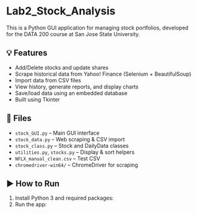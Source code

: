 # Lab2_Stock_Analysis

This is a Python GUI application for managing stock portfolios, developed for the DATA 200 course at San Jose State University.

## 💡 Features

- Add/Delete stocks and update shares
- Scrape historical data from Yahoo! Finance (Selenium + BeautifulSoup)
- Import data from CSV files
- View history, generate reports, and display charts
- Save/load data using an embedded database
- Built using Tkinter

## 📁 Files

- `stock_GUI.py` – Main GUI interface  
- `stock_data.py` – Web scraping & CSV import  
- `stock_class.py` – Stock and DailyData classes  
- `utilities.py`, `stocks.py` – Display & sort helpers  
- `NFLX_manual_clean.csv` – Test CSV  
- `chromedriver-win64/` – ChromeDriver for scraping

## ▶️ How to Run

1. Install Python 3 and required packages:
2. Run the app:
